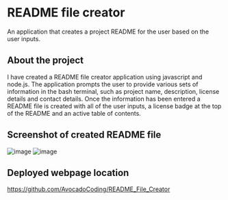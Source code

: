 # README file creator
An application that creates a project README for the user based on the user inputs.

## About the project
I have created a README file creator application using javascript and node.js. The application prompts the user to provide various sets of information in the bash terminal, such as project name, description, license details and contact details. Once the information has been entered a README file is created with all of the user inputs, a license badge at the top of the README and an active table of contents.


## Screenshot of created README file
![image](https://user-images.githubusercontent.com/116954089/215359626-230e87cf-0944-4939-a352-0ced2a65882e.png)
![image](https://user-images.githubusercontent.com/116954089/215359656-b03ec316-056c-41d4-b9d6-e71d674bf193.png)


## Deployed webpage location
https://github.com/AvocadoCoding/README_File_Creator
